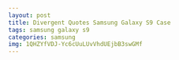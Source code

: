 ```yaml
---
layout: post
title: Divergent Quotes Samsung Galaxy S9 Case
tags: samsung galaxy s9
categories: samsung
img: 1QHZYfVDJ-Yc6cUuLUvVhdUEjbB3swGMf
---
```

